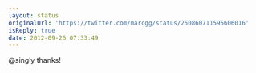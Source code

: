```yaml
---
layout: status
originalUrl: 'https://twitter.com/marcgg/status/250860711595606016'
isReply: true
date: 2012-09-26 07:33:49
---
```


@singly thanks!
